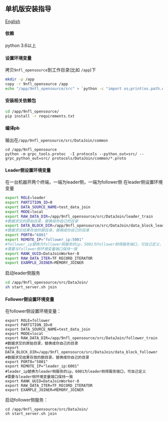 单机版安装指导
----------------

[English](simpleness_install.md)

#### 依赖
python 3.6以上
   
#### 设置环境变量

拷贝`9nfl_opensource`到工作目录(比如 `/app`)下
```bash
mkdir -p /app
copy -r 9nfl_opensource /app
echo "/app/9nfl_opensource/src" > `python -c "import os;print(os.path.dirname(os.__file__))"`/site-packages/tmp.pth
```
 
#### 安装相关依赖包

```bash
cd /app/9nfl_opensource/
pip install -r requirements.txt
```

#### 编译pb
输出在`/app/9nfl_opensource/src/DataJoin/common`
```
cd /app/9nfl_opensource
python -m grpc_tools.protoc  -I protocols --python_out=src/ --grpc_python_out=src/ protocols/DataJoin/common/*.proto
```

#### Leader侧设置环境变量

在一台机器开两个终端，一端为leader侧，一端为follower侧
在leader侧设置环境变量
```bash
export ROLE=leader
export PARTITION_ID=0
export DATA_SOURCE_NAME=test_data_join
export MODE=local
export RAW_DATA_DIR=/app/9nfl_opensource/src/DataJoin/leader_train
#数据求交的原始目录，替换成你自己的目录
export DATA_BLOCK_DIR=/app/9nfl_opensource/src/DataJoin/data_block_leader
#数据求交结果存放的额目录，替换成你自己的目录
export PORT0="6001"
export REMOTE_IP="follower_ip:5001"
#follower_ip替换为follower侧服务的ip，5001为follower侧得服务端口，可自己定义，
#需要与follower侧环境变量端口保持一致
export RANK_UUID=DataJoinWorker-0
export RAW_DATA_ITER=TF_RECORD_ITERATOR
export EXAMPLE_JOINER=MEMORY_JOINER
```

启动leader侧服务
```bash
cd /app/9nfl_opensource/src/DataJoin/
sh start_server.sh join
```

#### Follower侧设置环境变量

在follower侧设置环境变量：
```
export ROLE=follower
export PARTITION_ID=0
export DATA_SOURCE_NAME=test_data_join
export MODE=local
export RAW_DATA_DIR=/app/9nfl_opensource/src/DataJoin/follower_train
#数据求交的原始目录，替换成你自己的目录
export DATA_BLOCK_DIR=/app/9nfl_opensource/src/DataJoin/data_block_follower
#数据求交结果存放的额目录，替换成你自己的目录
export PORT0="5001"
export REMOTE_IP="leader_ip:6001"
#leader_ip替换为leader侧服务的ip，6001为leader侧得服务端口，可自己定义
#需要与leader侧环境变量端口保持一致
export RANK_UUID=DataJoinWorker-0
export RAW_DATA_ITER=TF_RECORD_ITERATOR
export EXAMPLE_JOINER=MEMORY_JOINER
```

启动follower侧服务：
```
cd /app/9nfl_opensource/src/DataJoin/
sh start_server.sh join
```


